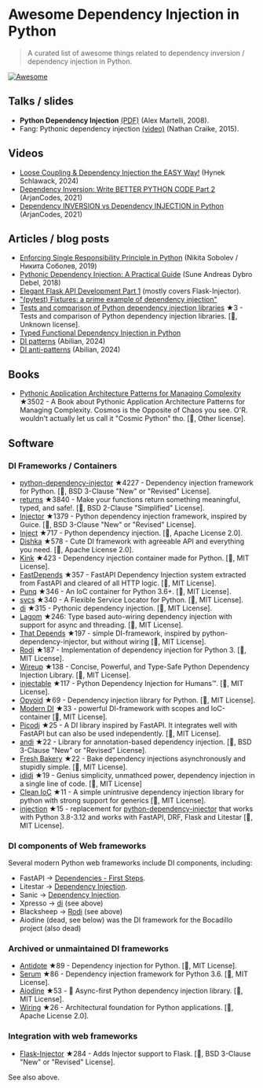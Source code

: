 # Awesome Dependency Injection in Python

> A curated list of awesome things related to dependency inversion / dependency injection in Python.

[![Awesome](https://awesome.re/badge.svg)](https://awesome.re)


## Talks / slides

- **Python Dependency Injection** [(PDF)](http://www.aleax.it/yt_pydi.pdf) (Alex Martelli, 2008).
- Fang: Pythonic dependency injection [(video)](https://www.youtube.com/watch?v=zqRd941NXlI&t=443s) (Nathan Craike, 2015).

## Videos

- [Loose Coupling & Dependency Injection the EASY Way!](https://www.youtube.com/watch?v=uWTvMCra-_Y) (Hynek Schlawack, 2024)
- [Dependency Inversion: Write BETTER PYTHON CODE Part 2]([https://www.youtube.com/watch?v=2ejbLVkCndI](https://www.youtube.com/watch?v=Kv5jhbSkqLE)) (ArjanCodes, 2021)
- [Dependency INVERSION vs Dependency INJECTION in Python](https://www.youtube.com/watch?v=2ejbLVkCndI) (ArjanCodes, 2021)


## Articles / blog posts

- [Enforcing Single Responsibility Principle in Python](https://sobolevn.me/2019/03/enforcing-srp) (Nikita Sobolev / Никита Соболев, 2019)
- [Pythonic Dependency Injection: A Practical Guide](https://medium.com/@suneandreasdybrodebel/pythonic-dependency-injection-a-practical-guide-83a1b1299280) (Sune Andreas Dybro Debel, 2018)
- [Elegant Flask API Development Part 1](https://christophergs.github.io/python/2018/09/25/elegant-flask-apis-pt-1/) (mostly covers Flask-Injector).
- ["(pytest) Fixtures: a prime example of dependency injection"](https://docs.pytest.org/en/latest/fixture.html#fixtures-a-prime-example-of-dependency-injection)
- [Tests and comparison of Python dependency injection libraries](https://github.com/orsinium/dependency_injectors) ★3 - Tests and comparison of Python dependency injection libraries. [🐍, Unknown license].
- [Typed Functional Dependency Injection in Python](https://sobolevn.me/2020/02/typed-functional-dependency-injection)
- [DI patterns](https://lab.abilian.com/Tech/Architecture%20%26%20Design/Dependency%20Inversion/DI%20patterns/) (Abilian, 2024)
- [DI anti-patterns](https://lab.abilian.com/Tech/Architecture%20%26%20Design/Dependency%20Inversion/DI%20anti-patterns/) (Abilian, 2024)


## Books

- [Pythonic Application Architecture Patterns for Managing Complexity](https://github.com/python-leap/book) ★3502 - A Book about Pythonic Application Architecture Patterns for Managing Complexity.  Cosmos is the Opposite of Chaos you see. O'R. wouldn't actually let us call it "Cosmic Python" tho. [🐍, Other license].


## Software

### DI Frameworks / Containers

- [python-dependency-injector](https://github.com/ets-labs/python-dependency-injector) ★4227 - Dependency injection framework for Python. [🐍, BSD 3-Clause "New" or "Revised" License].
- [returns](https://github.com/dry-python/returns) ★3840 - Make your functions return something meaningful, typed, and safe!. [🐍, BSD 2-Clause "Simplified" License].
- [Injector](https://github.com/alecthomas/injector) ★1379 - Python dependency injection framework, inspired by Guice. [🐍, BSD 3-Clause "New" or "Revised" License].
- [Inject](https://github.com/ivankorobkov/python-inject) ★717 - Python dependency injection. [🐍, Apache License 2.0].
- [Dishka](https://github.com/reagento/dishka) ★578 - Cute DI framework with agreeable API and everything you need. [🐍, Apache License 2.0].
- [Kink](https://github.com/kodemore/kink) ★423 - Dependency injection container made for Python. [🐍, MIT License].
- [FastDepends](https://github.com/lancetnik/FastDepends) ★357 - FastAPI Dependency Injection system extracted from FastAPI and cleared of all HTTP logic. [🐍, MIT License].
- [Punq](https://github.com/bobthemighty/punq) ★346 - An IoC container for Python 3.6+. [🐍, MIT License].
- [svcs](https://github.com/hynek/svcs) ★340 - A Flexible Service Locator for Python. [🐍, MIT License].
- [di](https://github.com/adriangb/di) ★315 - Pythonic dependency injection. [🐍, MIT License].
- [Lagom](https://lagom-di.readthedocs.io/en/latest/) ★246: Type based auto-wiring dependency injection with support for async and threading. [🐍, MIT License].
- [That Depends](https://github.com/modern-python/that-depends) ★197 - simple DI-framework, inspired by python-dependency-injector, but without wiring [🐍, MIT License].
- [Rodi](https://github.com/RobertoPrevato/rodi) ★187 - Implementation of dependency injection for Python 3. [🐍, MIT License].
- [Wireup](https://github.com/maldoinc/wireup) ★138 - Concise, Powerful, and Type-Safe Python Dependency Injection Library. [🐍, MIT License].
- [injectable](https://github.com/allrod5/injectable) ★117 - Python Dependency Injection for Humans™. [🐍, MIT License].
- [Opyoid](https://github.com/illuin-tech/opyoid) ★69 - Dependency injection library for Python. [🐍, MIT License].
- [Modern DI](https://github.com/modern-python/modern-di) ★33 - powerful DI-framework with scopes and IoC-container [🐍, MIT License].
- [Picodi](https://github.com/yakimka/picodi) ★25 - A DI library inspired by FastAPI. It integrates well with FastAPI but can also be used independently. [🐍, MIT License].
- [andi](https://github.com/scrapinghub/andi) ★22 - Library for annotation-based dependency injection. [🐍, BSD 3-Clause "New" or "Revised" License].
- [Fresh Bakery](https://github.com/Mityuha/fresh-bakery) ★22 - Bake dependency injections asynchronously and stupidly simple. [🐍, MIT License].
- [ididi](https://github.com/raceychan/ididi) ★19  - Genius simplicity, unmathced power, dependency injection in a single line of code. [🐍, MIT License]
- [Clean IoC](https://github.com/peter-daly/clean_ioc) ★11 - A simple unintrusive dependency injection library for python with strong support for generics [🐍, MIT License].
- [injection](https://github.com/nightblure/injection) ★15 - replacement for [python-dependency-injector](https://github.com/ets-labs/python-dependency-injector) that works with Python 3.8-3.12 and works with FastAPI, DRF, Flask and Litestar [🐍, MIT License].

### DI components of Web frameworks

Several modern Python web frameworks include DI components, including:

- FastAPI -> [Dependencies - First Steps](https://fastapi.tiangolo.com/tutorial/dependencies/).
- Litestar -> [Dependency Injection](https://docs.litestar.dev/2/usage/dependency-injection.html).
- Sanic -> [Dependency Injection](https://sanic.dev/en/plugins/sanic-ext/injection.html).
- Xpresso -> [di](https://github.com/adriangb/di) (see above)
- Blacksheep -> [Rodi](https://github.com/RobertoPrevato/rodi) (see above)
- Aiodine (dead, see below) was the DI framework for the Bocadillo project (also dead)


### Archived or unmaintained DI frameworks

- [Antidote](https://github.com/Finistere/antidote) ★89 - Dependency injection for Python. [🐍, MIT License].
- [Serum](https://github.com/suned/serum) ★86 - Dependency injection framework for Python 3.6. [🐍, MIT License].
- [Aiodine](https://github.com/bocadilloproject/aiodine) ★53 - 🧪 Async-first Python dependency injection library. [🐍, MIT License].
- [Wiring](https://github.com/msiedlarek/wiring) ★26 - Architectural foundation for Python applications. [🐍, Apache License 2.0].


### Integration with web frameworks

- [Flask-Injector](https://github.com/alecthomas/flask_injector) ★284 - Adds Injector support to Flask. [🐍, BSD 3-Clause "New" or "Revised" License].

See also above.
